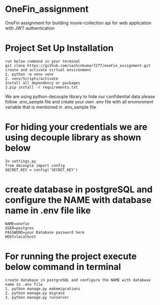 # OneFin_assignment
OneFin assignment for building movie-collection api for web application with JWT authentication
# Project Set Up Installation
    run below command in your terminal 
    git clone https://github.com/sachinkumar7277/oneFin_assignment.git
    create and activate virtual environment
    1. python -m venv venv 
    2. venv/Scripts/activate
    Install all dependency or packages
    3.pip install -r requirements.txt

We are using python-decouple library to hide our confidential data 
please follow .env_sample file and create your own .env file
with all environment variable that is mentioned in .env_sample file

# For hiding your credentials we are using decouple library as shown below
    In settings.py
    from decouple import config
    SECRET_KEY = config('SECRET_KEY')

# create database in postgreSQL and configure the NAME with database name in .env file like
    NAME=onefin
    USER=postgres
    PASSWORD=your Database password here
    HOST=localhost
# For running the project execute below command in terminal
    create database in postgreSQL and configure the NAME with database name in .env file
    1. python manage.py makemigrations
    2. python manage.py migrate
    3. python manage.py runserver



